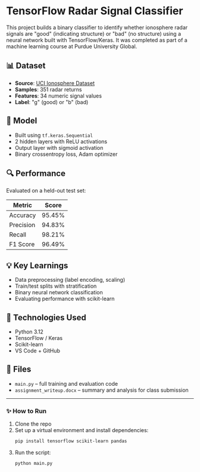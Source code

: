 # TensorFlow Radar Signal Classifier

This project builds a binary classifier to identify whether ionosphere radar signals are "good" (indicating structure) or "bad" (no structure) using a neural network built with TensorFlow/Keras. It was completed as part of a machine learning course at Purdue University Global.

## 📊 Dataset
- **Source**: [UCI Ionosphere Dataset](https://archive.ics.uci.edu/ml/datasets/Ionosphere)
- **Samples**: 351 radar returns
- **Features**: 34 numeric signal values
- **Label**: "g" (good) or "b" (bad)

## 🧠 Model
- Built using `tf.keras.Sequential`
- 2 hidden layers with ReLU activations
- Output layer with sigmoid activation
- Binary crossentropy loss, Adam optimizer

## 🔍 Performance
Evaluated on a held-out test set:

| Metric      | Score     |
|-------------|-----------|
| Accuracy    | 95.45%    |
| Precision   | 94.83%    |
| Recall      | 98.21%    |
| F1 Score    | 96.49%    |

## 💡 Key Learnings
- Data preprocessing (label encoding, scaling)
- Train/test splits with stratification
- Binary neural network classification
- Evaluating performance with scikit-learn

## 🔗 Technologies Used
- Python 3.12
- TensorFlow / Keras
- Scikit-learn
- VS Code + GitHub

## 📁 Files
- `main.py` – full training and evaluation code
- `assignment_writeup.docx` – summary and analysis for class submission

---

### ✨ How to Run
1. Clone the repo
2. Set up a virtual environment and install dependencies:
   ```bash
   pip install tensorflow scikit-learn pandas
   ```
3. Run the script:
   ```bash
   python main.py
   ```

